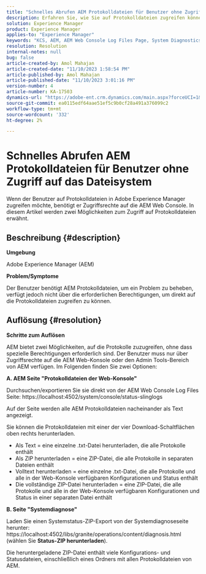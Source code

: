 ```yaml
---
title: "Schnelles Abrufen AEM Protokolldateien für Benutzer ohne Zugriff auf das Dateisystem"
description: Erfahren Sie, wie Sie auf Protokolldateien zugreifen können, um Probleme in Adobe Experience Manager zu beheben. Sie benötigen Zugriffsrechte auf die AEM Web Console.
solution: Experience Manager
product: Experience Manager
applies-to: "Experience Manager"
keywords: "KCS, AEM, AEM Web Console Log Files Page, System Diagnostics Page"
resolution: Resolution
internal-notes: null
bug: false
article-created-by: Amol Mahajan
article-created-date: "11/10/2023 1:58:54 PM"
article-published-by: Amol Mahajan
article-published-date: "11/10/2023 3:01:16 PM"
version-number: 4
article-number: KA-17503
dynamics-url: "https://adobe-ent.crm.dynamics.com/main.aspx?forceUCI=1&pagetype=entityrecord&etn=knowledgearticle&id=3ef38345-d17f-ee11-8179-6045bd006704"
source-git-commit: ea0115edf64aae51ef5c9b0cf28a491a376099c2
workflow-type: tm+mt
source-wordcount: '332'
ht-degree: 2%

---
```


# Schnelles Abrufen AEM Protokolldateien für Benutzer ohne Zugriff auf das Dateisystem


Wenn der Benutzer auf Protokolldateien in Adobe Experience Manager zugreifen möchte, benötigt er Zugriffsrechte auf die AEM Web Console. In diesem Artikel werden zwei Möglichkeiten zum Zugriff auf Protokolldateien erwähnt.

## Beschreibung {#description}


<b>Umgebung</b>

Adobe Experience Manager (AEM)

<b>Problem/Symptome</b>

Der Benutzer benötigt AEM Protokolldateien, um ein Problem zu beheben, verfügt jedoch nicht über die erforderlichen Berechtigungen, um direkt auf die Protokolldateien zugreifen zu können.


## Auflösung {#resolution}


<b>Schritte zum Auflösen</b>

AEM bietet zwei Möglichkeiten, auf die Protokolle zuzugreifen, ohne dass spezielle Berechtigungen erforderlich sind. Der Benutzer muss nur über Zugriffsrechte auf die AEM Web-Konsole oder den Admin Tools-Bereich von AEM verfügen. Im Folgenden finden Sie zwei Optionen:

<b>A. AEM Seite &quot;Protokolldateien der Web-Konsole&quot;</b>

Durchsuchen/exportieren Sie sie direkt von der AEM Web Console Log Files Seite: https://localhost:4502/system/console/status-slinglogs

Auf der Seite werden alle AEM Protokolldateien nacheinander als Text angezeigt.

Sie können die Protokolldateien mit einer der vier Download-Schaltflächen oben rechts herunterladen.

- Als Text = eine einzelne .txt-Datei herunterladen, die alle Protokolle enthält
- Als ZIP herunterladen = eine ZIP-Datei, die alle Protokolle in separaten Dateien enthält
- Volltext herunterladen = eine einzelne .txt-Datei, die alle Protokolle und alle in der Web-Konsole verfügbaren Konfigurationen und Status enthält
- Die vollständige ZIP-Datei herunterladen = eine ZIP-Datei, die alle Protokolle und alle in der Web-Konsole verfügbaren Konfigurationen und Status in einer separaten Datei enthält


<b>B. Seite &quot;Systemdiagnose&quot;</b>

Laden Sie einen Systemstatus-ZIP-Export von der Systemdiagnoseseite herunter: https://localhost:4502/libs/granite/operations/content/diagnosis.html (wählen Sie <b>Status-ZIP herunterladen</b>).

Die heruntergeladene ZIP-Datei enthält viele Konfigurations- und Statusdateien, einschließlich eines Ordners mit allen Protokolldateien von AEM.
